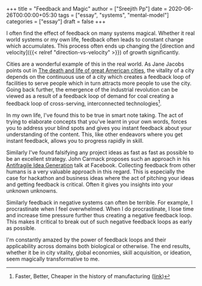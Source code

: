 +++
title = "Feedback and Magic"
author = ["Sreejith Pp"]
date = 2020-06-26T00:00:00+05:30
tags = ["essay", "systems", "mental-model"]
categories = ["essay"]
draft = false
+++

I often find the effect of feedback on many systems magical. Whether it real world systems or my own life, feedback often leads to constant change which accumulates. This process often ends up changing the [direction and velocity]({{< relref "direction-vs-velocity" >}}) of growth significantly.

Cities are a wonderful example of this in the real world. As Jane Jacobs points out in [The death and life of great American cities](https://www.goodreads.com/book/show/30833.The%5FDeath%5Fand%5FLife%5Fof%5FGreat%5FAmerican%5FCities), the vitality of a city depends on the continuous use of a city which creates a feedback loop of facilities to serve people which in turn attracts more people to use the city. Going back further, the emergence of the industrial revolution can be viewed as a result of a feedback loop of demand for coal creating a feedback loop of cross-serving, interconnected technologies[^fn:1].

In my own life, I've found this to be true in smart note taking. The act of trying to elaborate concepts that you've learnt in your own words, forces you to address your blind spots and gives you instant feedback about your understanding of the content. This, like other endeavors where you get instant feedback, allows you to progress rapidly in skill.

Similarly I've found falsifying any project ideas as fast as fast as possible to be an excellent strategy. John Carmack proposes such an approach in his [Antifragile Idea Generation](https://www.youtube.com/watch?v=dSCBCk4xVa0) talk at Facebook. Collecting feedback from other humans is a very valuable approach in this regard. This is especially the case for hackathon and business ideas where the act of pitching your ideas and getting feedback is critical. Often it gives you insights into your unknown unknowns.

Similarly feedback in negative systems can often be terrible. For example, I procrastinate when I feel overwhelmed. When I do procrastinate, I lose time and increase time pressure further thus creating a negative feedback loop. This makes it critical to break out of such negative feedback loops as early as possible.

I'm constantly amazed by the power of feedback loops and their applicability across domains both biological or otherwise. The end results, whether it be in city vitality, global economies, skill acquisition, or ideation, seem magically transformative to me.

[^fn:1]: Faster, Better, Cheaper in the history of manufacturing ([link](https://www.goodreads.com/book/show/29527358-faster-better-cheaper-in-the-history-of-manufacturing))
